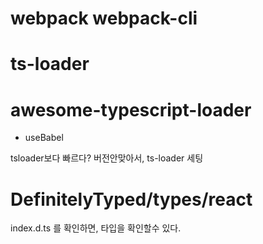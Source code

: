 # webpack webpack-cli

# ts-loader

# awesome-typescript-loader

- useBabel

tsloader보다 빠르다?
버전안맞아서, ts-loader 세팅

# DefinitelyTyped/types/react

index.d.ts 를 확인하면, 타입을 확인할수 있다.
